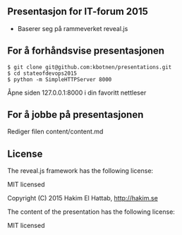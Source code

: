 ## Presentasjon for IT-forum 2015

- Baserer seg på rammeverket reveal.js

## For å forhåndsvise presentasjonen

    $ git clone git@github.com:kbotnen/presentations.git
    $ cd stateofdevops2015
    $ python -m SimpleHTTPServer 8000

Åpne siden 127.0.0.1:8000 i din favoritt nettleser

## For å jobbe på presentasjonen

Rediger filen content/content.md

## License

The reveal.js framework has the following license:

MIT licensed

Copyright (C) 2015 Hakim El Hattab, http://hakim.se

The content of the presentation has the following license:

MIT licensed